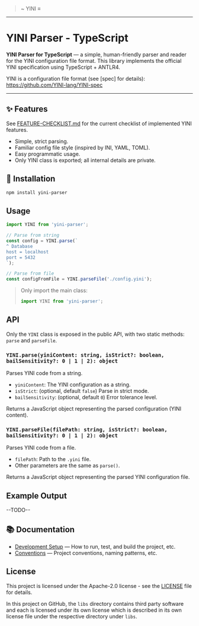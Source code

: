 >~ YINI  ≡
---
# YINI Parser - TypeScript

**YINI Parser for TypeScript** — a simple, human-friendly parser and reader for the YINI configuration file format. This library implements the official YINI specification using TypeScript + ANTLR4.

YINI is a configuration file format (see [spec] for details):
https://github.com/YINI-lang/YINI-spec

---

## ✨ Features
See [FEATURE-CHECKLIST.md](./FEATURE-CHECKLIST.md) for the current checklist of implemented YINI features.

- Simple, strict parsing.
- Familiar config file style (inspired by INI, YAML, TOML).
- Easy programmatic usage.
- Only YINI class is exported; all internal details are private.

## 🚀 Installation

```sh
npm install yini-parser
```

## Usage

```ts
import YINI from 'yini-parser';

// Parse from string
const config = YINI.parse(`
^ Database
host = localhost
port = 5432
`);

// Parse from file
const configFromFile = YINI.parseFile('./config.yini');
```

> Only import the main class:
>
> ```ts
> import YINI from 'yini-parser';
> ```

## API

Only the `YINI` class is exposed in the public API, with two static methods: `parse` and `parseFile`.

### `YINI.parse(yiniContent: string, isStrict?: boolean, bailSensitivity?: 0 | 1 | 2): object`

Parses YINI code from a string.  
- `yiniContent`: The YINI configuration as a string.
- `isStrict`: (optional, default `false`) Parse in strict mode.
- `bailSensitivity`: (optional, default `0`) Error tolerance level.

Returns a JavaScript object representing the parsed configuration (YINI content).

### `YINI.parseFile(filePath: string, isStrict?: boolean, bailSensitivity?: 0 | 1 | 2): object`

Parses YINI code from a file.
- `filePath`: Path to the `.yini` file.
- Other parameters are the same as `parse()`.

Returns a JavaScript object representing the parsed YINI configuration file.

## Example Output
--TODO--

## 📚 Documentation
- [Development Setup](./docs/Development%20Setup.md) — How to run, test, and build the project, etc.
- [Conventions](./docs/Conventions.md) — Project conventions, naming patterns, etc.

## License
This project is licensed under the Apache-2.0 license - see the [LICENSE](<./LICENSE>) file for details.

In this project on GitHub, the `libs` directory contains third party software and each is licensed under its own license which is described in its own license file under the respective directory under `libs`.
